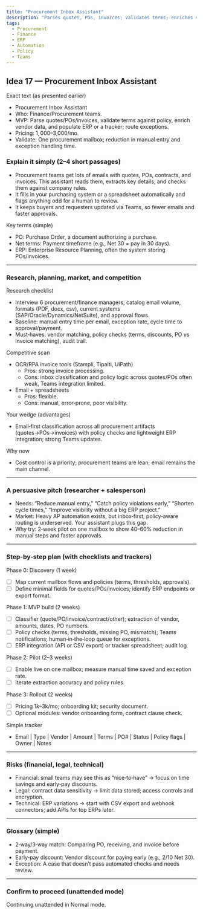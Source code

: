 ```yaml
---
title: "Procurement Inbox Assistant"
description: "Parses quotes, POs, invoices; validates terms; enriches vendor data; populates ERP or tracker; routes exceptions for procurement teams."
tags:
  - Procurement
  - Finance
  - ERP
  - Automation
  - Policy
  - Teams
---
```


## Idea 17 — Procurement Inbox Assistant

Exact text (as presented earlier)

- Procurement Inbox Assistant
- Who: Finance/Procurement teams.
- MVP: Parse quotes/POs/invoices, validate terms against policy, enrich vendor data, and populate ERP or a tracker; route exceptions.
- Pricing: $1,000–$3,000/mo.
- Validate: One procurement mailbox; reduction in manual entry and exception handling time.

### Explain it simply (2–4 short passages)

- Procurement teams get lots of emails with quotes, POs, contracts, and invoices. This assistant reads them, extracts key details, and checks them against company rules.
- It fills in your purchasing system or a spreadsheet automatically and flags anything odd for a human to review.
- It keeps buyers and requesters updated via Teams, so fewer emails and faster approvals.

Key terms (simple)

- PO: Purchase Order, a document authorizing a purchase.
- Net terms: Payment timeframe (e.g., Net 30 = pay in 30 days).
- ERP: Enterprise Resource Planning, often the system storing POs/invoices.

---

### Research, planning, market, and competition

Research checklist

- Interview 6 procurement/finance managers; catalog email volume, formats (PDF, docx, csv), current systems (SAP/Oracle/Dynamics/NetSuite), and approval flows.
- Baseline: manual entry time per email, exception rate, cycle time to approval/payment.
- Must‑haves: vendor matching, policy checks (terms, discounts, PO vs invoice matching), audit trail.

Competitive scan

- OCR/RPA invoice tools (Stampli, Tipalti, UiPath)
  - Pros: strong invoice processing.
  - Cons: inbox classification and policy logic across quotes/POs often weak, Teams integration limited.
- Email + spreadsheets
  - Pros: flexible.
  - Cons: manual, error‑prone, poor visibility.

Your wedge (advantages)

- Email‑first classification across all procurement artifacts (quotes→POs→invoices) with policy checks and lightweight ERP integration; strong Teams updates.

Why now

- Cost control is a priority; procurement teams are lean; email remains the main channel.

---

### A persuasive pitch (researcher + salesperson)

- Needs: “Reduce manual entry,” “Catch policy violations early,” “Shorten cycle times,” “Improve visibility without a big ERP project.”
- Market: Heavy AP automation exists, but inbox‑first, policy‑aware routing is underserved. Your assistant plugs this gap.
- Why try: 2‑week pilot on one mailbox to show 40–60% reduction in manual steps and faster approvals.

---

### Step-by-step plan (with checklists and trackers)

Phase 0: Discovery (1 week)

- [ ] Map current mailbox flows and policies (terms, thresholds, approvals).
- [ ] Define minimal fields for quotes/POs/invoices; identify ERP endpoints or export format.

Phase 1: MVP build (2 weeks)

- [ ] Classifier (quote/PO/invoice/contract/other); extraction of vendor, amounts, dates, PO numbers.
- [ ] Policy checks (terms, thresholds, missing PO, mismatch); Teams notifications; human‑in‑the‑loop queue for exceptions.
- [ ] ERP integration (API or CSV export) or tracker spreadsheet; audit log.

Phase 2: Pilot (2–3 weeks)

- [ ] Enable live on one mailbox; measure manual time saved and exception rate.
- [ ] Iterate extraction accuracy and policy rules.

Phase 3: Rollout (2 weeks)

- [ ] Pricing $1k–$3k/mo; onboarding kit; security document.
- [ ] Optional modules: vendor onboarding form, contract clause check.

Simple tracker

- Email | Type | Vendor | Amount | Terms | PO# | Status | Policy flags | Owner | Notes

---

### Risks (financial, legal, technical)

- Financial: small teams may see this as “nice‑to‑have” → focus on time savings and early‑pay discounts.
- Legal: contract data sensitivity → limit data stored; access controls and encryption.
- Technical: ERP variations → start with CSV export and webhook connectors; add APIs for top ERPs later.

---

### Glossary (simple)

- 2‑way/3‑way match: Comparing PO, receiving, and invoice before payment.
- Early‑pay discount: Vendor discount for paying early (e.g., 2/10 Net 30).
- Exception: A case that doesn’t pass automated checks and needs review.

---

### Confirm to proceed (unattended mode)

Continuing unattended in Normal mode.
